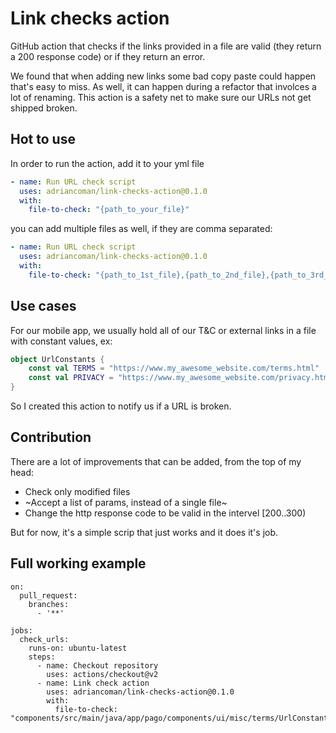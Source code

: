 # Link checks action

GitHub action that checks if the links provided in a file are valid (they return a 200 response code) or if they return an error.

We found that when adding new links some bad copy paste could happen that's easy to miss. As well, it can happen during a refactor that involces a lot of renaming. 
This action is a safety net to make sure our URLs not get shipped broken.

## Hot to use
In order to run the action, add it to your yml file
```yml
- name: Run URL check script
  uses: adriancoman/link-checks-action@0.1.0
  with:
    file-to-check: "{path_to_your_file}"
```
you can add multiple files as well, if they are comma separated:
```yml
- name: Run URL check script
  uses: adriancoman/link-checks-action@0.1.0
  with:
    file-to-check: "{path_to_1st_file},{path_to_2nd_file},{path_to_3rd_file}"
```

## Use cases
For our mobile app, we usually hold all of our T&C or external links in a file with constant values, ex:
```kotlin
object UrlConstants {
    const val TERMS = "https://www.my_awesome_website.com/terms.html"
    const val PRIVACY = "https://www.my_awesome_website.com/privacy.html"
}
```
So I created this action to notify us if a URL is broken.

## Contribution
There are a lot of improvements that can be added, from the top of my head:
- Check only modified files
- ~Accept a list of params, instead of a single file~
- Change the http response code to be valid in the intervel [200..300)

But for now, it's a simple scrip that just works and it does it's job.


## Full working example
```
on:
  pull_request:
    branches:
      - '**'

jobs:
  check_urls:
    runs-on: ubuntu-latest
    steps:
      - name: Checkout repository
        uses: actions/checkout@v2
      - name: Link check action
        uses: adriancoman/link-checks-action@0.1.0
        with:
          file-to-check: "components/src/main/java/app/pago/components/ui/misc/terms/UrlConstants.kt"
```
